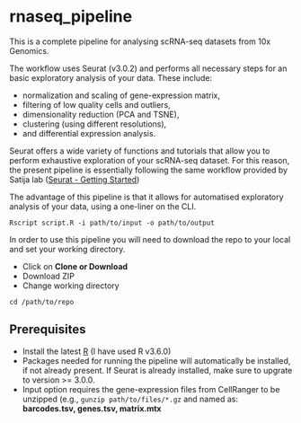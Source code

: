 # rnaseq_pipeline

This is a complete pipeline for analysing scRNA-seq datasets from 10x Genomics.

The workflow uses Seurat (v3.0.2) and performs all necessary steps for an basic exploratory analysis of your data. These include:
- normalization and scaling of gene-expression matrix, 
- filtering of low quality cells and outliers, 
- dimensionality reduction (PCA and TSNE), 
- clustering (using different resolutions), 
- and differential expression analysis.

Seurat offers a wide variety of functions and tutorials that allow you to perform exhaustive exploration of your scRNA-seq dataset. For this reason, the present pipeline is essentially following the same workflow provided by Satija lab ([Seurat - Getting Started](https://satijalab.org/seurat/v3.0/pbmc3k_tutorial.html))

The advantage of this pipeline is that it allows for automatised exploratory analysis of your data, using a one-liner on the CLI. 

```
Rscript script.R -i path/to/input -o path/to/output 
```

In order to use this pipeline you will need to download the repo to your local and set your working directory.
- Click on **Clone or Download**
- Download ZIP
- Change working directory

```
cd /path/to/repo 
```

## Prerequisites
- Install the latest [R](https://www.r-project.org/) (I have used R v3.6.0)
- Packages needed for running the pipeline will automatically be installed, if not already present. If Seurat is already installed, make sure to upgrate to version >= 3.0.0.
- Input option requires the gene-expression files from CellRanger to be unzipped (e.g., `gunzip path/to/files/*.gz` and named as: **barcodes.tsv, genes.tsv, matrix.mtx**

